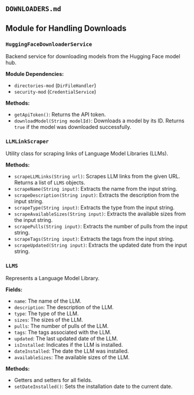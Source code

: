 ## `DOWNLOADERS.md`

## Module for Handling Downloads

### `HuggingFaceDownloaderService`

Backend service for downloading models from the Hugging Face model hub.

**Module Dependencies:**
- `directories-mod` (`DirFileHandler`)
- `security-mod` (`CredentialService`)

**Methods:**
- `getApiToken()`: Returns the API token.
- `downloadModel(String modelId)`: Downloads a model by its ID. Returns `true` if the model was downloaded successfully.

### `LLMLinkScraper`

Utility class for scraping links of Language Model Libraries (LLMs).

**Methods:**
- `scrapeLLMLinks(String url)`: Scrapes LLM links from the given URL. Returns a list of `LLMS` objects.
- `scrapeName(String input)`: Extracts the name from the input string.
- `scrapeDescription(String input)`: Extracts the description from the input string.
- `scrapeType(String input)`: Extracts the type from the input string.
- `scrapeAvailableSizes(String input)`: Extracts the available sizes from the input string.
- `scrapePulls(String input)`: Extracts the number of pulls from the input string.
- `scrapeTags(String input)`: Extracts the tags from the input string.
- `scrapeUpdated(String input)`: Extracts the updated date from the input string.

### `LLMS`

Represents a Language Model Library.

**Fields:**
- `name`: The name of the LLM.
- `description`: The description of the LLM.
- `type`: The type of the LLM.
- `sizes`: The sizes of the LLM.
- `pulls`: The number of pulls of the LLM.
- `tags`: The tags associated with the LLM.
- `updated`: The last updated date of the LLM.
- `isInstalled`: Indicates if the LLM is installed.
- `dateInstalled`: The date the LLM was installed.
- `availableSizes`: The available sizes of the LLM.

**Methods:**
- Getters and setters for all fields.
- `setDateInstalled()`: Sets the installation date to the current date.
